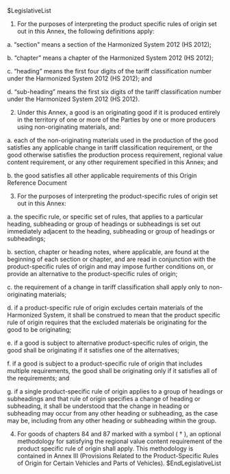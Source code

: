 $LegislativeList
1. For the purposes of interpreting the product specific rules of origin set out in this Annex, the following definitions apply:

  a. “section" means a section of the Harmonized System 2012 (HS 2012);  	

  b. “chapter” means a chapter of the Harmonized System 2012 (HS 2012);

  c. “heading” means the first four digits of the tariff classification number under the Harmonized System 2012 (HS 2012);
and

  d. “sub-heading” means the first six digits of the tariff classification number under the Harmonized System 2012 (HS 2012).


2. Under this Annex, a good is an originating good if it is produced entirely in the territory of one or more of the Parties by one or more producers using non-originating materials, and:

  a. each of the non-originating materials used in the production of the good satisfies any applicable change in tariff classification requirement, or the good otherwise satisfies the production process requirement, regional value content requirement, or any other requirement specified in this Annex; and

  b. the good satisfies all other applicable requirements of this Origin Reference Document

3. For the purposes of interpreting the product-specific rules of origin set out in this Annex:

  a. the specific rule, or specific set of rules, that applies to a particular heading, subheading or group of headings or subheadings is set out immediately adjacent to the heading, subheading or group of headings or subheadings;

  b. section, chapter or heading notes, where applicable, are found at the beginning of each section or chapter, and are read in conjunction with the product-specific rules of origin and may impose further conditions on, or provide an alternative to the product-specific rules of origin;

  c. the requirement of a change in tariff classification shall apply only to non-originating materials;

  d. if a product-specific rule of origin excludes certain materials of the Harmonized System, it shall be construed to mean that the product specific rule of origin requires that the excluded materials be originating for the good to be originating;

  e. if a good is subject to alternative product-specific rules of origin, the good shall be originating if it satisfies one of the alternatives;

  f. if a good is subject to a product-specific rule of origin that includes multiple requirements, the good shall be originating only if it satisfies all of the requirements; and

  g. if a single product-specific rule of origin applies to a group of headings or subheadings and that rule of origin specifies a change of heading or subheading, it shall be understood that the change in heading or subheading may occur from any other heading or subheading, as the case may be, including from any other heading or subheading within the group.

4. For goods of chapters 84 and 87 marked with a symbol ( † ), an optional methodology for satisfying the regional value content requirement of the product specific rule of origin shall apply. This methodology is contained in Annex III (Provisions Related to the Product-Specific Rules of Origin for Certain Vehicles and Parts of Vehicles).
$EndLegislativeList